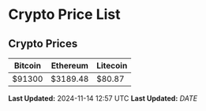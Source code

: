 # Crypto Price List

## Crypto Prices
| Bitcoin | Ethereum | Litecoin |
| ------- | -------- | -------- |
| $91300 | $3189.48 | $80.87 |
**Last Updated:** 2024-11-14 12:57 UTC
**Last Updated:** $DATE$
